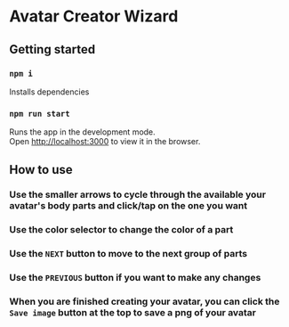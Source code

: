 # Avatar Creator Wizard

## Getting started

### `npm i`

Installs dependencies

### `npm run start`

Runs the app in the development mode.<br />
Open [http://localhost:3000](http://localhost:3000) to view it in the browser.

## How to use

### Use the smaller arrows to cycle through the available your avatar's body parts and click/tap on the one you want

### Use the color selector to change the color of a part

### Use the `NEXT` button to move to the next group of parts

### Use the `PREVIOUS` button if you want to make any changes

### When you are finished creating your avatar, you can click the `Save image` button at the top to save a png of your avatar
